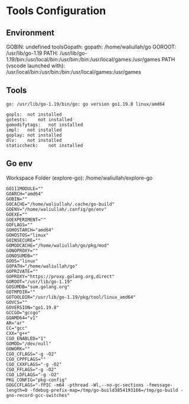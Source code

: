 # Tools Configuration


## Environment

GOBIN: undefined
toolsGopath: 
gopath: /home/waliullah/go
GOROOT: /usr/lib/go-1.19
PATH: /usr/lib/go-1.19/bin:/usr/local/bin:/usr/bin:/bin:/usr/local/games:/usr/games
PATH (vscode launched with): /usr/local/bin:/usr/bin:/bin:/usr/local/games:/usr/games

## Tools

	go:	/usr/lib/go-1.19/bin/go: go version go1.19.8 linux/amd64

	gopls:	not installed
	gotests:	not installed
	gomodifytags:	not installed
	impl:	not installed
	goplay:	not installed
	dlv:	not installed
	staticcheck:	not installed

## Go env

Workspace Folder (explore-go): /home/waliullah/explore-go

	GO111MODULE=""
	GOARCH="amd64"
	GOBIN=""
	GOCACHE="/home/waliullah/.cache/go-build"
	GOENV="/home/waliullah/.config/go/env"
	GOEXE=""
	GOEXPERIMENT=""
	GOFLAGS=""
	GOHOSTARCH="amd64"
	GOHOSTOS="linux"
	GOINSECURE=""
	GOMODCACHE="/home/waliullah/go/pkg/mod"
	GONOPROXY=""
	GONOSUMDB=""
	GOOS="linux"
	GOPATH="/home/waliullah/go"
	GOPRIVATE=""
	GOPROXY="https://proxy.golang.org,direct"
	GOROOT="/usr/lib/go-1.19"
	GOSUMDB="sum.golang.org"
	GOTMPDIR=""
	GOTOOLDIR="/usr/lib/go-1.19/pkg/tool/linux_amd64"
	GOVCS=""
	GOVERSION="go1.19.8"
	GCCGO="gccgo"
	GOAMD64="v1"
	AR="ar"
	CC="gcc"
	CXX="g++"
	CGO_ENABLED="1"
	GOMOD="/dev/null"
	GOWORK=""
	CGO_CFLAGS="-g -O2"
	CGO_CPPFLAGS=""
	CGO_CXXFLAGS="-g -O2"
	CGO_FFLAGS="-g -O2"
	CGO_LDFLAGS="-g -O2"
	PKG_CONFIG="pkg-config"
	GOGCCFLAGS="-fPIC -m64 -pthread -Wl,--no-gc-sections -fmessage-length=0 -fdebug-prefix-map=/tmp/go-build3854193166=/tmp/go-build -gno-record-gcc-switches"
	